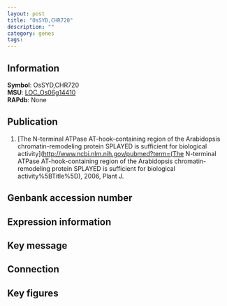 ```yaml
---
layout: post
title: "OsSYD,CHR720"
description: ""
category: genes
tags: 
---
```


## Information
__Symbol__: OsSYD,CHR720  
__MSU__: [LOC_Os06g14410](http://rice.plantbiology.msu.edu/cgi-bin/ORF_infopage.cgi?orf=LOC_Os06g14410)  
__RAPdb__: None  

## Publication
1. [The N-terminal ATPase AT-hook-containing region of the Arabidopsis chromatin-remodeling protein SPLAYED is sufficient for biological activity](http://www.ncbi.nlm.nih.gov/pubmed?term=(The N-terminal ATPase AT-hook-containing region of the Arabidopsis chromatin-remodeling protein SPLAYED is sufficient for biological activity%5BTitle%5D), 2006, Plant J.

## Genbank accession number

## Expression information

## Key message

## Connection

## Key figures


